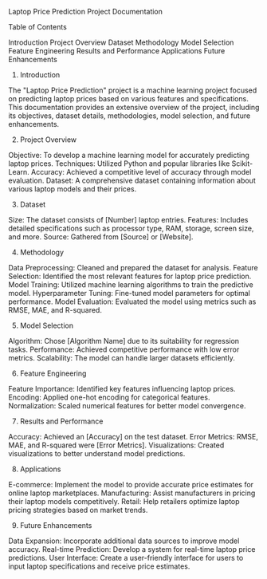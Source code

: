 Laptop Price Prediction Project Documentation

Table of Contents

Introduction
Project Overview
Dataset
Methodology
Model Selection
Feature Engineering
Results and Performance
Applications
Future Enhancements

1. Introduction

The "Laptop Price Prediction" project is a machine learning project focused on predicting laptop prices based on various features and specifications. This documentation provides an extensive overview of the project, including its objectives, dataset details, methodologies, model selection, and future enhancements.

2. Project Overview

Objective: To develop a machine learning model for accurately predicting laptop prices.
Techniques: Utilized Python and popular libraries like Scikit-Learn.
Accuracy: Achieved a competitive level of accuracy through model evaluation.
Dataset: A comprehensive dataset containing information about various laptop models and their prices.

3. Dataset

Size: The dataset consists of [Number] laptop entries.
Features: Includes detailed specifications such as processor type, RAM, storage, screen size, and more.
Source: Gathered from [Source] or [Website].

4. Methodology

Data Preprocessing: Cleaned and prepared the dataset for analysis.
Feature Selection: Identified the most relevant features for laptop price prediction.
Model Training: Utilized machine learning algorithms to train the predictive model.
Hyperparameter Tuning: Fine-tuned model parameters for optimal performance.
Model Evaluation: Evaluated the model using metrics such as RMSE, MAE, and R-squared.

5. Model Selection

Algorithm: Chose [Algorithm Name] due to its suitability for regression tasks.
Performance: Achieved competitive performance with low error metrics.
Scalability: The model can handle larger datasets efficiently.

6. Feature Engineering

Feature Importance: Identified key features influencing laptop prices.
Encoding: Applied one-hot encoding for categorical features.
Normalization: Scaled numerical features for better model convergence.

7. Results and Performance

Accuracy: Achieved an [Accuracy] on the test dataset.
Error Metrics: RMSE, MAE, and R-squared were [Error Metrics].
Visualizations: Created visualizations to better understand model predictions.

8. Applications

E-commerce: Implement the model to provide accurate price estimates for online laptop marketplaces.
Manufacturing: Assist manufacturers in pricing their laptop models competitively.
Retail: Help retailers optimize laptop pricing strategies based on market trends.

9. Future Enhancements

Data Expansion: Incorporate additional data sources to improve model accuracy.
Real-time Prediction: Develop a system for real-time laptop price predictions.
User Interface: Create a user-friendly interface for users to input laptop specifications and receive price estimates.

